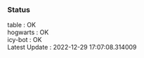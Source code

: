 ### Status


table : OK  
hogwarts : OK  
icy-bot : OK  
Latest Update : 2022-12-29 17:07:08.314009
